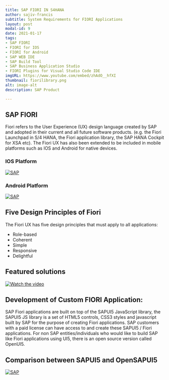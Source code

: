 ```yaml
---
title: SAP FIORI IN S4HANA
author: sajiv-francis
subtitle: System Requirements for FIORI Applications
layout: post
modal-id: 9
date: 2021-01-17
tags:
- SAP FIORI
- FIORI for IOS
- FIORI for Android
- SAP WEB IDE
- SAP Build Tool
- SAP Business Application Studio
- FIORI Plugins for Visual Studio Code IDE
imgURL: https://www.youtube.com/embed/zhAdO__hfXI
thumbnail: fiorilibrary.png
alt: image-alt
description: SAP Product

---
```

## SAP FIORI
Fiori refers to the User Experience (UX) design language created by SAP and adopted in their current and all future software products. (e.g. the Fiori Launchpad in S/4 HANA, the Fiori application library, the SAP
HANA Cockpit for XSA etc). The Fiori UX has also been extended to be included in mobile platforms such as IOS and Android for native devices.

### IOS Platform
[![SAP](https://sajivfrancis.github.io/img/portfolio/ios.png)](https://experience.sap.com/fiori-design-ios/)

### Android Platform
[![SAP](https://sajivfrancis.github.io/img/portfolio/android.png)](https://help.sap.com/doc/c2d571df73104f72b9f1b73e06c5609a/Latest/en-US/docs/index.html)


## Five Design Principles of Fiori
The Fiori UX has five design principles that must apply to all applications:

- Role-based
- Coherent
- Simple
- Responsive
- Delightful

## Featured solutions

[![Watch the video](https://sajivfrancis.github.io/img/portfolio/fiorilibrary.png)](https://www.youtube.com/embed/zhAdO__hfXI)

## Development of Custom FIORI Application:

SAP Fiori applications are built on top of the SAPUI5 JavaScript library, the SAPUI5 JS library is a set of HTML5 controls, CSS3 styles and javascript built by SAP for the purpose of creating Fiori applications. SAP customers with a paid license can have access to and create these SAPUI5 / Fiori applications. For non SAP entities/individuals who would like to build SAP like Fiori applications using UI5, there is an open source version
called OpenUI5.

## Comparison between SAPUI5 and OpenSAPUI5

[![SAP](https://sajivfrancis.com/img/portfolio/ui5open.png)](https://docs.sajivfrancis.com/#/./SAPFIORI/apps/index)